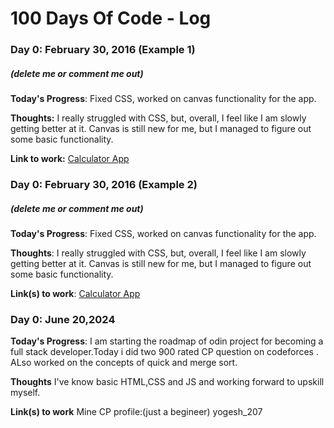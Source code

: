 # 100 Days Of Code - Log

### Day 0: February 30, 2016 (Example 1)
##### (delete me or comment me out)

**Today's Progress**: Fixed CSS, worked on canvas functionality for the app.

**Thoughts:** I really struggled with CSS, but, overall, I feel like I am slowly getting better at it. Canvas is still new for me, but I managed to figure out some basic functionality.

**Link to work:** [Calculator App](http://www.example.com)

### Day 0: February 30, 2016 (Example 2)
##### (delete me or comment me out)

**Today's Progress**: Fixed CSS, worked on canvas functionality for the app.

**Thoughts**: I really struggled with CSS, but, overall, I feel like I am slowly getting better at it. Canvas is still new for me, but I managed to figure out some basic functionality.

**Link(s) to work**: [Calculator App](http://www.example.com)


### Day 0: June 20,2024

**Today's Progress**: I am starting the roadmap of odin project for becoming a full stack developer.Today i did two 900 rated CP question on codeforces .
ALso worked on the concepts of quick and merge sort.

**Thoughts** I've know basic HTML,CSS and JS and working forward to upskill myself.

**Link(s) to work**
Mine CP profile:(just a begineer)  yogesh_207
